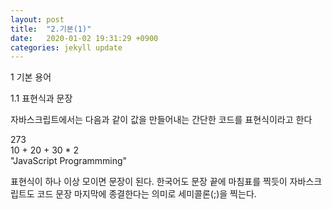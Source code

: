 ```yaml
---
layout: post
title:  "2.기본(1)"
date:   2020-01-02 19:31:29 +0900
categories: jekyll update
---
```

1 기본 용어

1.1 표현식과 문장

자바스크립트에서는 다음과 같이 값을 만들어내는 간단한 코드를 표현식이라고 한다

273  
10 + 20 + 30 * 2  
"JavaScript Programmming"

표현식이 하나 이상 모이면 문장이 된다. 한국어도 문장 끝에 마침표를 찍듯이 자바스크립트도 코드 문장 마지막에 종결한다는 의미로 세미콜론(;)을 찍는다.

[jekyll-docs]: https://jekyllrb.com/docs/home
[jekyll-gh]:   https://github.com/jekyll/jekyll
[jekyll-talk]: https://talk.jekyllrb.com/
